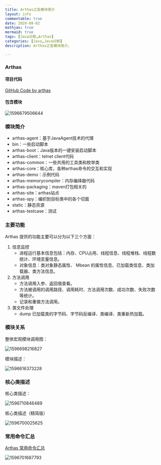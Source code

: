 ```yaml
---
title: Arthas之各模块简介
layout: info
commentable: true
date: 2020-08-02
mathjax: true
mermaid: true
tags: [Java诊断,Arthas]
categories: [Java,Java诊断]
description: Arthas之各模块简介。

---
```


### Arthas

#### 项目代码

[GitHub Code by arthas](https://github.com/alibaba/arthas)

#### 包含模块

![1596679506644](/images/2020/08/1596679506644.png)

### 模块简介

-	arthas-agent：基于JavaAgent技术的代理
-	bin：一些启动脚本
-	arthas-boot：Java版本的一键安装启动脚本
-	arthas-client：telnet client代码
-	arthas-common：一些共用的工具类和枚举类
-	arthas-core：核心库，各种arthas命令的交互和实现
-	arthas-demo：示例代码
-	arthas-memorycompiler：内存编绎器代码
-	arthas-packaging：maven打包相关的
-	arthas-site：arthas站点
-	arthas-spy：编织到目标类中的各个切面
-	static：静态资源
-	arthas-testcase：测试

### 主要功能

Arthas 提供的功能主要可以分为以下三个方面：

1. 信息监控
   - 进程运行基本信息包括：内存、CPU占用、线程信息、线程堆栈、线程数统计、环境变量信息。
   - 对象信息：类对象静态属性、 Mbean 的属性信息、已加载类信息、类加载器、类方法信息。
2. 方法调用
   - 方法调用入参、返回值查看。
   - 方法被调用的调用路径、调用耗时、方法调用次数、成功次数、失败次数等统计。
   - 记录和重做方法调用。
3. 类文件处理
   - dump 已加载类的字节码、字节码反编译、类编译、类重新热加载。

### 模块关系

整体宏观模块调用图：

![1596698216827](/images/2020/08/1596698216827.png)

模块描述：

![1596616373228](/images/2020/08/1596616373228.png)

### 核心类描述

核心类描述：

![1596710846489](/images/2020/08/1596710846489.png)

核心类描述（精简版）

![1596700025625](/images/2020/08/1596700025625.png)

### 常用命令汇总

[Arthas 常用命令汇总](https://github.com/alibaba/arthas/issues/1003)

![1596701687793](/images/2020/08/1596701687793.png)